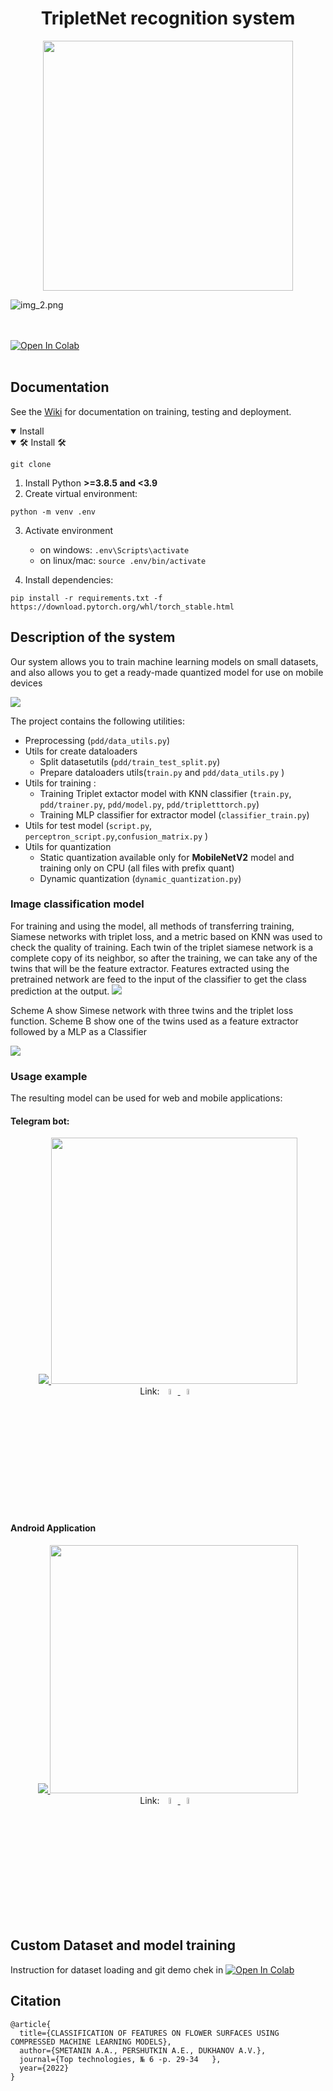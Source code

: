 
# <div align="center">__**TripletNet recognition system**__</div>
<center><img src="doc/image/itmo_logo.png" width="400"></center>

[//]: # (#  <p style="text-align: center;">)
![img_2.png](doc/image/logo.png)


<br>
  <div>
    <br>
    <a href="https://colab.research.google.com/drive/1YhVJfTeCBbMov1Lo_V6XyzMnXP8rraPJ"><img src="https://colab.research.google.com/assets/colab-badge.svg" alt="Open In Colab"></a>
  </div>
<br>

## Documentation

See the [Wiki](https://github.com/WEBSTERMASTER777/TripletRecognitionSystem/wiki) for documentation on training, testing and deployment.

<details open>
<summary>Install</summary>

<details open>
<summary> 🛠 Install 🛠</summary>

```console
git clone 
```
1. Install Python **>=3.8.5 and <3.9**
2. Create virtual environment:

```console
python -m venv .env
```

3. Activate environment
    - on windows: `.env\Scripts\activate`
    - on linux/mac: `source .env/bin/activate`

4. Install dependencies:

```console
pip install -r requirements.txt -f https://download.pytorch.org/whl/torch_stable.html
```
</details>

## Description of the system
Our system allows you to train machine learning models on small datasets, and also allows you to get a ready-made quantized model for use on mobile devices

![](doc/image/img.png)

The project contains the following utilities:
* Preprocessing (`pdd/data_utils.py`)
* Utils for create dataloaders
   * Split datasetutils (`pdd/train_test_split.py`)
   * Prepare dataloaders utils(`train.py` and `pdd/data_utils.py` )
* Utils for training :
   * Training Triplet extactor model with KNN classifier (`train.py`, `pdd/trainer.py`, `pdd/model.py`, `pdd/tripletttorch.py`)
   * Training MLP classifier for extractor model (`classifier_train.py`)
* Utils for test model (`script.py`, `perceptron_script.py`,`confusion_matrix.py` )
* Utils for quantization
  * Static quantization available only for **MobileNetV2** model and training only on CPU (all files with prefix quant)
  * Dynamic quantization (`dynamic_quantization.py`)

### Image classification model
For training and using the model, all methods of transferring training, Siamese networks with triplet loss, and a metric based on KNN was used to check the quality of training. Each twin of the triplet siamese network is a complete copy of its neighbor, so after the training, we can take any of the twins that will be the feature extractor. Features extracted using the pretrained network are feed to the input of the classifier to get the class prediction at the output. 
![](doc/image/model_scheme.png)

Scheme A show Simese network with three twins and the triplet loss function. Scheme B show one of the twins used as a feature extractor followed by a MLP as a Classifier

![](doc/image/train.png)
### Usage example
The resulting model can be used for web and mobile applications:
#### Telegram bot:


<div align="center">
</div>
<div align="center">
<a href="https://t.me/PlantDiseaseRecognitionBOT">
   <img src="doc/image/telegram.png"/>
   </a>
<a href="https://github.com/WEBSTERMASTER777/telegrambot">
   <img src="doc/gif/telegramm.gif" height="394" />
   </a>
</div>


[//]: # (![img.png]&#40;doc/image/telegram.png&#41;)

<div align="center">
Link: 
<a href="https://t.me/PlantDiseaseRecognitionBOT">
   <img src="doc/image/img_2.png" width="5%"/>
   </a>
<a href="https://github.com/WEBSTERMASTER777/telegrambot">
   <img src="doc/image/img_1.png" width="5%"/>
   </a>
</div>

#### Android Application

[//]: # (<div align="center">)

[//]: # ()
[//]: # ([//]: # &#40;![img.png]&#40;doc/image/android.png&#41;&#41;)
[//]: # (</div>)

<div align="center">
</div>
<div align="center">
<a href="https://t.me/PlantDiseaseRecognitionBOT">
   <img src="doc/image/android.png"/>
   </a>
<a href="https://github.com/WEBSTERMASTER777/telegrambot">
   <img src="doc/gif/android.gif" height="397" />
   </a>
</div>
<div align="center">
Link: 
<a href="https://drive.google.com/file/d/1xOYnELaa5x2cDNjoqUbgGbgXsb9DcaeJ/view?usp=sharing">
   <img src="doc/image/img_3.png" width="5%"/>
   </a>
<a href="https://github.com/WEBSTERMASTER777/AndroidRecognitionApp">
   <img src="doc/image/img_1.png" width="5%"/>
   </a>
</div>


## Custom Dataset and model training

Instruction for dataset loading   and git demo chek in <a href="https://colab.research.google.com/drive/1YhVJfTeCBbMov1Lo_V6XyzMnXP8rraPJ"><img src="https://colab.research.google.com/assets/colab-badge.svg" alt="Open In Colab"></a>

## Citation

```
@article{
  title={CLASSIFICATION OF FEATURES ON FLOWER SURFACES USING COMPRESSED MACHINE LEARNING MODELS},
  author={SMETANIN A.A., PERSHUTKIN A.E., DUKHANOV A.V.},
  journal={Top technologies, № 6 -p. 29-34   },
  year={2022}
}
```






